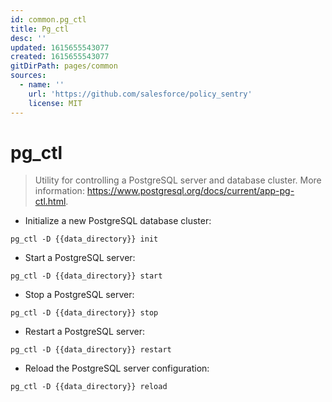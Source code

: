 ```yaml
---
id: common.pg_ctl
title: Pg_ctl
desc: ''
updated: 1615655543077
created: 1615655543077
gitDirPath: pages/common
sources:
  - name: ''
    url: 'https://github.com/salesforce/policy_sentry'
    license: MIT
---
```

# pg_ctl

> Utility for controlling a PostgreSQL server and database cluster.
> More information: <https://www.postgresql.org/docs/current/app-pg-ctl.html>.

- Initialize a new PostgreSQL database cluster:

`pg_ctl -D {{data_directory}} init`

- Start a PostgreSQL server:

`pg_ctl -D {{data_directory}} start`

- Stop a PostgreSQL server:

`pg_ctl -D {{data_directory}} stop`

- Restart a PostgreSQL server:

`pg_ctl -D {{data_directory}} restart`

- Reload the PostgreSQL server configuration:

`pg_ctl -D {{data_directory}} reload`

